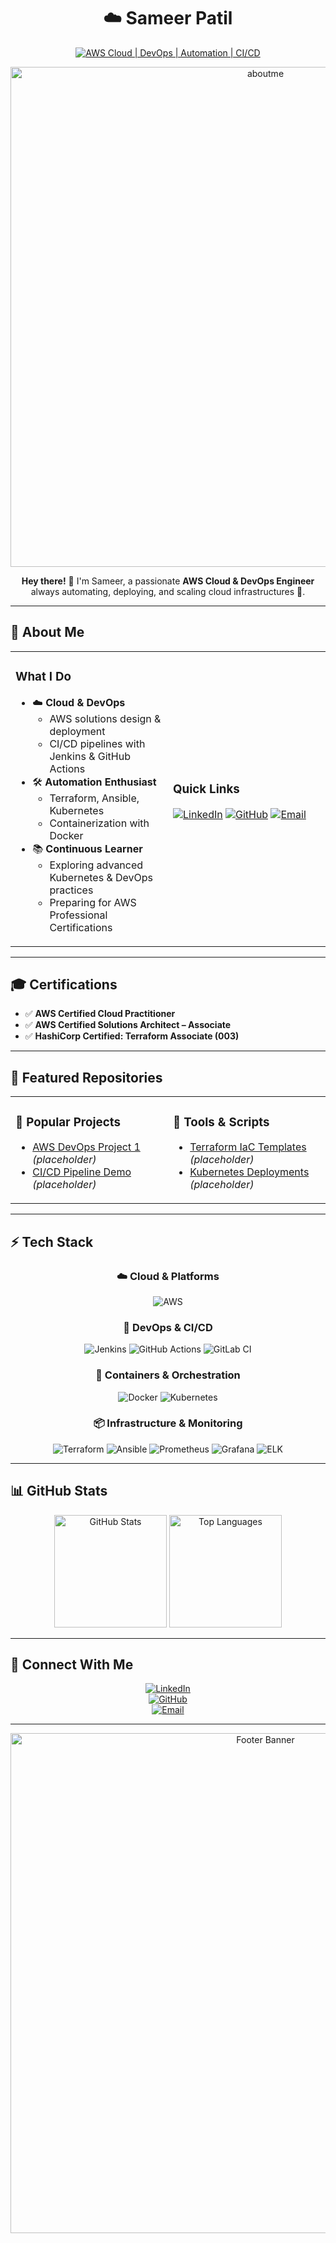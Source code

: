 # <div align="center">☁️ **Sameer Patil**</div>

<div align="center">
  
[![AWS Cloud | DevOps | Automation | CI/CD](https://img.shields.io/badge/AWS_Cloud_%7C_DevOps_%7C_Automation_%7C_CI%2FCD-0A0A0A?style=for-the-badge&logo=amazonaws&logoColor=white)](https://github.com/sameerpatil15)

<img src="" alt="aboutme" width="800px">

</div>

<div align="center">
  <p><strong>Hey there!</strong> 👋 I'm Sameer, a passionate <b>AWS Cloud & DevOps Engineer</b> always automating, deploying, and scaling cloud infrastructures 🚀.</p>
</div>

---

## 💫 About Me

<table>
<tr>
<td width="50%">

### What I Do
- ☁️ **Cloud & DevOps**
  - AWS solutions design & deployment
  - CI/CD pipelines with Jenkins & GitHub Actions
- 🛠️ **Automation Enthusiast**
  - Terraform, Ansible, Kubernetes
  - Containerization with Docker
- 📚 **Continuous Learner**
  - Exploring advanced Kubernetes & DevOps practices
  - Preparing for AWS Professional Certifications

</td>
<td width="50%">

### Quick Links
[![LinkedIn](https://img.shields.io/badge/LinkedIn-Sameer%20Patil-0077B5?style=for-the-badge&logo=linkedin&logoColor=white)](https://www.linkedin.com/in/sameer-patill/)
[![GitHub](https://img.shields.io/badge/GitHub-sameerpatil15-181717?style=for-the-badge&logo=github&logoColor=white)](https://github.com/sameer-patill/sameer-patill)
[![Email](https://img.shields.io/badge/Email-psameer.patil15%40gmail.com-D14836?style=for-the-badge&logo=gmail&logoColor=white)](mailto:psameer.patil15@gmail.com)

</td>
</tr>
</table>

---

## 🎓 Certifications  

- ✅ **AWS Certified Cloud Practitioner**  
- ✅ **AWS Certified Solutions Architect – Associate**  
- ✅ **HashiCorp Certified: Terraform Associate (003)**  

---

## 📂 Featured Repositories  

<table>
<tr>
<td width="50%">

### 🌟 Popular Projects
- [AWS DevOps Project 1](https://github.com/sameerpatil15) *(placeholder)*
- [CI/CD Pipeline Demo](https://github.com/sameerpatil15) *(placeholder)*

</td>
<td width="50%">

### 🔧 Tools & Scripts
- [Terraform IaC Templates](https://github.com/sameerpatil15) *(placeholder)*
- [Kubernetes Deployments](https://github.com/sameerpatil15) *(placeholder)*

</td>
</tr>
</table>

---

## ⚡ Tech Stack  

<div align="center">

### ☁️ Cloud & Platforms  
![AWS](https://img.shields.io/badge/AWS-%23FF9900.svg?style=for-the-badge&logo=amazon-aws&logoColor=white)

### 🔧 DevOps & CI/CD  
![Jenkins](https://img.shields.io/badge/Jenkins-%232C5263.svg?style=for-the-badge&logo=jenkins&logoColor=white)
![GitHub Actions](https://img.shields.io/badge/GitHub%20Actions-%232671E5.svg?style=for-the-badge&logo=githubactions&logoColor=white)
![GitLab CI](https://img.shields.io/badge/GitLab%20CI-%23181717.svg?style=for-the-badge&logo=gitlab&logoColor=white)

### 🐳 Containers & Orchestration  
![Docker](https://img.shields.io/badge/Docker-%230db7ed.svg?style=for-the-badge&logo=docker&logoColor=white)
![Kubernetes](https://img.shields.io/badge/Kubernetes-%23326ce5.svg?style=for-the-badge&logo=kubernetes&logoColor=white)

### 📦 Infrastructure & Monitoring  
![Terraform](https://img.shields.io/badge/Terraform-%235835CC.svg?style=for-the-badge&logo=terraform&logoColor=white)
![Ansible](https://img.shields.io/badge/Ansible-%231A1918.svg?style=for-the-badge&logo=ansible&logoColor=white)
![Prometheus](https://img.shields.io/badge/Prometheus-E6522C?style=for-the-badge&logo=Prometheus&logoColor=white)
![Grafana](https://img.shields.io/badge/Grafana-%23F46800.svg?style=for-the-badge&logo=grafana&logoColor=white)
![ELK](https://img.shields.io/badge/ELK_Stack-005571?style=for-the-badge&logo=elastic&logoColor=white)

</div>

---

## 📊 GitHub Stats  

<div align="center">
  <img src="https://github-readme-stats.vercel.app/api?username=sameerpatil15&show_icons=true&include_all_commits=true&theme=tokyonight&hide_border=true" alt="GitHub Stats" height="180px"/>
  <img src="https://github-readme-stats.vercel.app/api/top-langs/?username=sameerpatil15&layout=compact&theme=tokyonight&hide_border=true" alt="Top Languages" height="180px"/>
</div>

---

## 🤝 Connect With Me  

<div align="center">

[![LinkedIn](https://img.shields.io/badge/LinkedIn-Sameer%20Patil-0077B5?style=for-the-badge&logo=linkedin&logoColor=white)](https://www.linkedin.com/in/sameer-patill/)  
[![GitHub](https://img.shields.io/badge/GitHub-sameerpatil15-181717?style=for-the-badge&logo=github&logoColor=white)](https://github.com/sameer-patill/sameer-patill)  
[![Email](https://img.shields.io/badge/Email-psameer.patil15%40gmail.com-D14836?style=for-the-badge&logo=gmail&logoColor=white)](mailto:psameer.patil15@gmail.com)  

</div>

---

<div align="center">
  <img src="https://imgur.com/meVJnmd.png" alt="Footer Banner" width="800px">
</div>
